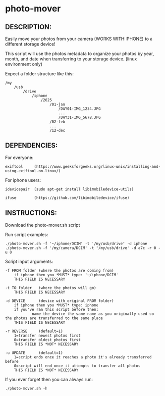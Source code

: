 # photo-mover

DESCRIPTION:
---------------------------------------------------------------------------------------------------------------------------------------------------------------------
Easily move your photos from your camera (WORKS WITH IPHONE) to a different storage device! 

This script will use the photos metadata to organize your photos by year, month, and date when transferring to your storage device. (linux environment only)

Expect a folder structure like this:

    /my
        /usb
            /drive
                /iphone
                    /2025
                        /01-jan
                            /DAY01-IMG_1234.JPG
                            ...
                            /DAY31-IMG_5678.JPG
                        /02-feb
                        ... 
                        /12-dec 
            

DEPENDENCIES:
---------------------------------------------------------------------------------------------------------------------------------------------------------------------
  For everyone: 
  
    exiftool     (https://www.geeksforgeeks.org/linux-unix/installing-and-using-exiftool-on-linux/)


  For iphone users:
  
    idevicepair  (sudo apt-get install libimobiledevice-utils)
    
    ifuse        (https://github.com/libimobiledevice/ifuse)
    

INSTRUCTIONS:
---------------------------------------------------------------------------------------------------------------------------------------------------------------------
Download the photo-mover.sh script


Run script examples: 
    
    ./photo-mover.sh -f '~/iphone/DCIM' -t '/my/usb/drive' -d iphone
    ./photo-mover.sh -f '/my/camera/DCIM' -t '/my/usb/drive' -d a7c -r 0 -u 0

Script input arguments: 

    -f FROM folder (where the photos are coming from) 
        if iphone then you *MUST* type: '~/iphone/DCIM' 
        THIS FIELD IS NECESSARY 
      
    -t TO folder   (where the photos will go) 
        THIS FIELD IS NECESSARY 
      
    -d DEVICE      (device with original FROM folder) 
        if iphone then you *MUST* type: iphone
        if you've ran this script before then:
                name the device the same name as you originally used so the photos are transferred to the same place
        THIS FIELD IS NECESSARY 
      
    -r REVERSE     (default=1) 
        1=transfer newest photos first 
        0=transfer oldest photos first 
        THIS FIELD IS *NOT* NECESSARY 
      
    -u UPDATE      (default=1) 
        1=script ends once it reaches a photo it's already transferred before
        0=script will end once it attempts to transfer all photos
        THIS FIELD IS *NOT* NECESSARY
      

If you ever forget then you can always run:

    ./photo-mover.sh -h 
